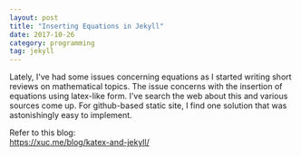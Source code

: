 ```yaml
---
layout: post
title: "Inserting Equations in Jekyll"
date: 2017-10-26
category: programming 
tag: jekyll
---
```



Lately, I've had some issues concerning equations as I started writing short reviews on mathematical topics. The issue concerns with the insertion of equations using latex-like form. I've search the web about this and various sources come up. For github-based static site, I find one solution that was astonishingly easy to implement.

Refer to this blog:<br>
<a href="https://xuc.me/blog/katex-and-jekyll/">https://xuc.me/blog/katex-and-jekyll/</a>
